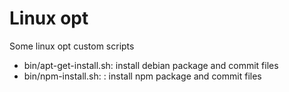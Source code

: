 Linux opt
==========

Some linux opt custom scripts

- bin/apt-get-install.sh: install debian package and commit files
- bin/npm-install.sh: : install npm package and commit files